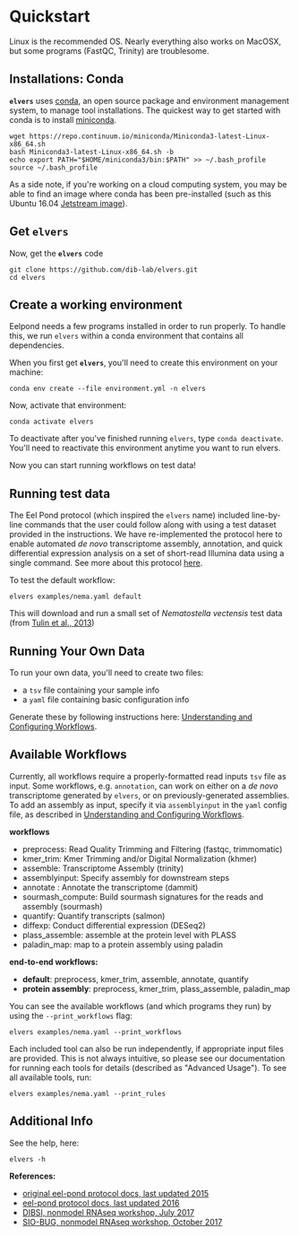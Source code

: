 # Quickstart

Linux is the recommended OS. Nearly everything also works on MacOSX, but some programs (FastQC, Trinity) are troublesome.

## Installations: Conda 

**`elvers`** uses [conda](conda.io), an open source package and environment management system, to manage tool installations. The quickest way to get started with conda is to install [miniconda](https://conda.io/miniconda.html). 

```
wget https://repo.continuum.io/miniconda/Miniconda3-latest-Linux-x86_64.sh
bash Miniconda3-latest-Linux-x86_64.sh -b
echo export PATH="$HOME/miniconda3/bin:$PATH" >> ~/.bash_profile
source ~/.bash_profile
```

As a side note, if you're working on a cloud computing system, you may be able to find an image where conda has been pre-installed (such as this Ubuntu 16.04 [Jetstream image](https://use.jetstream-cloud.org/application/images/107)). 

## Get `elvers`

Now, get the **`elvers`** code
```
git clone https://github.com/dib-lab/elvers.git
cd elvers
```

## Create a working environment

Eelpond needs a few programs installed in order to run properly. To handle this, we run `elvers` within a conda environment that contains all dependencies. 

When you first get **`elvers`**, you'll need to create this environment on your machine:
```
conda env create --file environment.yml -n elvers
```

Now, activate that environment: 
```
conda activate elvers
```
To deactivate after you've finished running `elvers`, type `conda deactivate`. You'll need to reactivate this environment anytime you want to run elvers.

Now you can start running workflows on test data!

## Running test data 

The Eel Pond protocol (which inspired the `elvers` name) included line-by-line commands that the user could follow along with using a test dataset provided in the instructions. We have re-implemented the protocol here to enable automated *de novo* transcriptome assembly, annotation, and quick differential expression analysis on a set of short-read Illumina data using a single command. See more about this protocol [here](eel_pond_workflow.md).

To test the default workflow:
```
elvers examples/nema.yaml default
```
This will download and run a small set of _Nematostella vectensis_ test data (from [Tulin et al., 2013](https://evodevojournal.biomedcentral.com/articles/10.1186/2041-9139-4-16))

## Running Your Own Data

To run your own data, you'll need to create two files:

  - a `tsv` file containing your sample info
  - a `yaml` file containing basic configuration info

Generate these by following instructions here: [Understanding and Configuring Workflows](configure.md).


## Available Workflows

Currently, all workflows require a properly-formatted read inputs `tsv` file as input. Some workflows, e.g. `annotation`, can work on either on a  _de novo_ transcriptome generated by `elvers`, or on previously-generated assemblies. To add an assembly as input, specify it via `assemblyinput` in the `yaml` config file, as described in [Understanding and Configuring Workflows](configure.md).


**workflows**

  - preprocess: Read Quality Trimming and Filtering (fastqc, trimmomatic)
  - kmer_trim: Kmer Trimming and/or Digital Normalization (khmer)
  - assemble: Transcriptome Assembly (trinity)
  - assemblyinput: Specify assembly for downstream steps
  - annotate : Annotate the transcriptome (dammit)
  - sourmash_compute: Build sourmash signatures for the reads and assembly (sourmash)
  - quantify: Quantify transcripts (salmon) 
  - diffexp: Conduct differential expression (DESeq2)
  - plass_assemble: assemble at the protein level with PLASS
  - paladin_map: map to a protein assembly using paladin

**end-to-end workflows:**  

  - **default**: preprocess, kmer_trim, assemble, annotate, quantify 
  - **protein assembly**: preprocess, kmer_trim, plass_assemble, paladin_map 


You can see the available workflows (and which programs they run) by using the `--print_workflows` flag:

```
elvers examples/nema.yaml --print_workflows
```

Each included tool can also be run independently, if appropriate input files are provided. This is not always intuitive, so please see our documentation for running each tools for details (described as "Advanced Usage"). To see all available tools, run:

```
elvers examples/nema.yaml --print_rules
```

## Additional Info

See the help, here:
```
elvers -h
```

**References:**  

  * [original eel-pond protocol docs, last updated 2015](https://khmer-protocols.readthedocs.io/en/ctb/mrnaseq/)
  * [eel-pond protocol docs, last updated 2016](http://eel-pond.readthedocs.io/en/latest/)
  * [DIBSI, nonmodel RNAseq workshop, July 2017](http://dibsi-rnaseq.readthedocs.io/en/latest/)
  * [SIO-BUG, nonmodel RNAseq workshop, October 2017](http://rnaseq-workshop-2017.readthedocs.io/en/latest/index.html)


